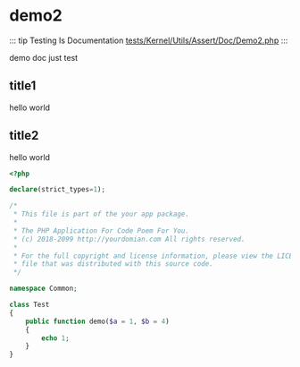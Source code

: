 # demo2

::: tip Testing Is Documentation
[tests/Kernel/Utils/Assert/Doc/Demo2.php](https://github.com/hunzhiwange/framework/blob/master/tests/Kernel/Utils/Assert/Doc/Demo2.php)
:::
    
demo doc
just test


## title1

hello
world


## title2

hello
world


``` php
<?php

declare(strict_types=1);

/*
 * This file is part of the your app package.
 *
 * The PHP Application For Code Poem For You.
 * (c) 2018-2099 http://yourdomian.com All rights reserved.
 *
 * For the full copyright and license information, please view the LICENSE
 * file that was distributed with this source code.
 */

namespace Common;

class Test
{
    public function demo($a = 1, $b = 4)
    {
        echo 1;
    }
}
```
    
